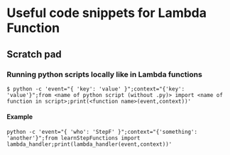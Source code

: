 # Useful code snippets for Lambda Function

## Scratch pad

### Running python scripts locally like in Lambda functions
```
$ python -c 'event="{ 'key': 'value' }";context="{'key': 'value'}";from <name of python script (without .py)> import <name of function in script>;print(<function name>(event,context))'
```
#### Example
```
python -c 'event="{ 'who': 'StepF' }";context="{'something': 'another'}";from learnStepFunctions import lambda_handler;print(lambda_handler(event,context))'
```
